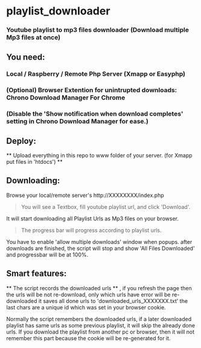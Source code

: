 # playlist_downloader
### Youtube playlist to mp3 files downloader (Download multiple Mp3 files at once)

## You need: 
### Local / Raspberry / Remote Php Server (Xmapp or Easyphp)
### (Optional) Browser Extention for unintrupted downloads: Chrono Download Manager For Chrome
### (Disable the 'Show notification when download completes' setting in Chrono Download Manager for ease.)

## Deploy:
** Upload everything in this repo to www folder of your server. (for Xmapp put files in 'htdocs') **

## Downloading:
Browse your local/remote server's http://XXXXXXXX/index.php
> You will see a Textbox, fill youtube playlist url, and click 'Download'.

It will start downloading all Playlist Urls as Mp3 files on your browser.
> The progress bar will progress according to playlist urls.

You have to enable 'allow multiple downloads' window when popups.
after downloads are finished, the script will stop and show 'All Files Downloaded' and progressbar will be at 100%.


## Smart features: 
** The script records the downloaded urls ** , if you refresh the page then the urls will be not re-download, only which urls have error will be re-downloaded
it saves all done urls to 'downloaded_urls_XXXXXXX.txt' the last chars are a unique id which was set in your browser cookie.

Normally the script remembers the downloaded urls, if a later downloaded playlist has same urls as some previous playlist, it will skip the already done urls.
If you download the playlist from another pc or browser, then it will not remember this part because the cookie will be re-generated for it.
